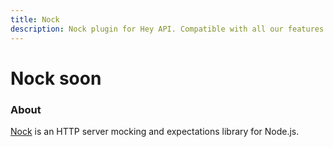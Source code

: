 ```yaml
---
title: Nock
description: Nock plugin for Hey API. Compatible with all our features.
---
```


<script setup lang="ts">
import FeatureStatus from '@components/FeatureStatus.vue';
</script>

# Nock <span data-soon>soon</span>

<FeatureStatus issueNumber=1487 name="Nock" />

### About

[Nock](https://github.com/nock/nock) is an HTTP server mocking and expectations library for Node.js.

<!--@include: ../../partials/sponsors.md-->
